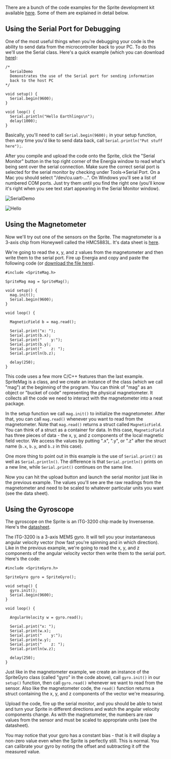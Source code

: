 There are a bunch of the code examples for the Sprite development kit available [here](https://github.com/zacinaction/kicksat/tree/master/DevelopmentKit/Energia). Some of them are explained in detail below.

## Using the Serial Port for Debugging

One of the most useful things when you're debugging your code is the ability to send data from the microcontroller back to your PC. To do this we'll use the Serial class. Here's a quick example (which you can download [here](https://github.com/zacinaction/kicksat/blob/master/DevelopmentKit/Energia/SerialDemo/SerialDemo.ino)):

```
/*
  SerialDemo
  Demonstrates the use of the Serial port for sending information
  back to the host PC
*/

void setup() {
  Serial.begin(9600);
}

void loop() {
  Serial.println("Hello Earthlings\n");
  delay(1000);
}
```

Basically, you'll need to call `Serial.begin(9600);` in your setup function, then any time you'd like to send data back, call `Serial.println("Put stuff here");`.

After you compile and upload the code onto the Sprite, click the "Serial Monitor" button in the top right corner of the Energia window to read what's being sent over the serial connection. Make sure the correct serial port is selected for the serial monitor by checking under Tools->Serial Port. On a Mac you should select "/dev/cu.uart-...". On Windows you'll see a list of numbered COM ports. Just try them until you find the right one (you'll know it's right when you see text start appearing in the Serial Monitor window). 

![SerialDemo](https://dl.dropbox.com/u/19178351/GItHub%20Wiki%20Pictures/Example_SerialDemo.png)

![Hello](https://dl.dropbox.com/u/19178351/GItHub%20Wiki%20Pictures/Example_SerialHello.png)

## Using the Magnetometer

Now we'll try out one of the sensors on the Sprite. The magnetometer is a 3-axis chip from Honeywell called the HMC5883L. It's data sheet is [here](http://dlnmh9ip6v2uc.cloudfront.net/datasheets/Sensors/Magneto/HMC5883L-FDS.pdf).

We're going to read the x, y, and z values from the magnetometer and then write them to the serial port. Fire up Energia and copy and paste the following code (or [download the file here](https://github.com/zacinaction/kicksat/blob/master/DevelopmentKit/Energia/MagnetometerDemo/MagnetometerDemo.ino)).

```
#include <SpriteMag.h>

SpriteMag mag = SpriteMag();

void setup() {
  mag.init();
  Serial.begin(9600);
}

void loop() {
  
  MagneticField b = mag.read();
  
  Serial.print("x: ");
  Serial.print(b.x);
  Serial.print("    y:");
  Serial.print(b.y);
  Serial.print("    z: ");
  Serial.println(b.z);
  
  delay(250);
}
```

This code uses a few more C/C++ features than the last example. SpriteMag is a class, and we create an instance of the class (which we call "mag") at the beginning of the program. You can think of "mag" as an object or "bucket of code" representing the physical magnetometer. It collects all the code we need to interact with the magnetometer into a neat package.

In the setup function we call `mag.init()` to initialize the magnetometer. After that, you can call `mag.read()` whenever you want to read from the magnetometer. Note that `mag.read()` returns a struct called `MagneticField`. You can think of a struct as a container for data. In this case, `MagneticField` has three pieces of data - the x, y, and z components of the local magnetic field vector. We access the values by putting ".x", ".y", or ".z" after the struct name (`b.x`, `b.y`, and `b.z` in this case).

One more thing to point out in this example is the use of `Serial.print()` as well as `Serial.println()`. The difference is that `Serial.println()` prints on a new line, while `Serial.print()` continues on the same line.

Now you can hit the upload button and launch the serial monitor just like in the previous example. The values you'll see are the raw readings from the magnetometer and need to be scaled to whatever particular units you want (see the data sheet).

## Using the Gyroscope

The gyroscope on the Sprite is an ITG-3200 chip made by Invensense. Here's the [datasheet](http://www.sparkfun.com/datasheets/Sensors/Gyro/PS-ITG-3200-00-01.4.pdf).  

The ITG-3200 is a 3-axis MEMS gyro. It will tell you your instantaneous angular velocity vector (how fast you're spinning and in which direction). Like in the previous example, we're going to read the x, y, and z components of the angular velocity vector then write them to the serial port. Here's the code:

```
#include <SpriteGyro.h>

SpriteGyro gyro = SpriteGyro();

void setup() {
  gyro.init();
  Serial.begin(9600);
}

void loop() {
  
  AngularVelocity w = gyro.read();
  
  Serial.print("x: ");
  Serial.print(w.x);
  Serial.print("    y:");
  Serial.print(w.y);
  Serial.print("    z: ");
  Serial.println(w.z);
  
  delay(250);
}
```

Just like in the magnetometer example, we create an instance of the SpriteGyro class (called "gyro" in the code above), call `gyro.init()` in our `setup()` function, then call `gyro.read()` whenever we want to read from the sensor. Also like the magnetometer code, the `read()` function returns a struct containing the x, y, and z components of the vector we're measuring.

Upload the code, fire up the serial monitor, and you should be able to twist and turn your Sprite in different directions and watch the angular velocity components change. As with the magnetometer, the numbers are raw values from the sensor and must be scaled to appropriate units (see the datasheet).

You may notice that your gyro has a constant bias - that is it will display a non-zero value even when the Sprite is perfectly still. This is normal. You can calibrate your gyro by noting the offset and subtracting it off the measured value.